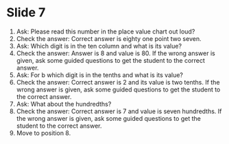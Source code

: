 # Slide 7

1. Ask: Please read this number in the place value chart out loud?
2. Check the answer: Correct answer is eighty one point two seven.
3. Ask: Which digit is in the ten column and what is its value?
4. Check the answer: Answer is 8 and value is 80. If the wrong answer is given, ask some guided questions to get the student to the correct answer.
5. Ask: For b which digit is in the tenths and what is its value?
6. Check the answer: Correct answer is 2 and its value is two tenths. If the wrong answer is given, ask some guided questions to get the student to the correct answer.
7. Ask: What about the hundredths?
8. Check the answer: Correct answer is 7 and value is seven hundredths. If the wrong answer is given, ask some guided questions to get the student to the correct answer.
9. Move to position 8.
